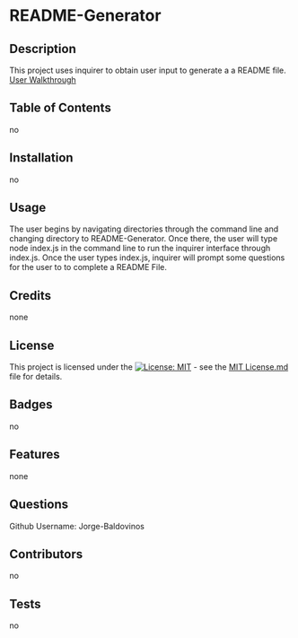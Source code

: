 # README-Generator

  ## Description
  This project uses inquirer to obtain user input to generate a a README file. [User Walkthrough](https://drive.google.com/file/d/1jg-K9PkYqYtsSe_Gie8CTBDBXivhv6U7/view?usp=sharing)

  ## Table of Contents
  no

  ## Installation
  no

  ## Usage
  The user begins by navigating directories through the command line and changing directory to README-Generator. Once there, the user will type node index.js in the command line to run the inquirer interface through index.js. Once the user types index.js, inquirer will prompt some questions  for the user to to complete a README File.

  ## Credits
  none

  ## License
  This project is licensed under the [![License: MIT](https://img.shields.io/badge/License-MIT-yellow.svg)](https://opensource.org/licenses/MIT) - see the [MIT License.md](https://opensource.org/licenses/MIT) file for details.
  ## Badges
  no

  ## Features
  none

  ## Questions
  Github Username: Jorge-Baldovinos


  ## Contributors
  no

  ## Tests
  no
